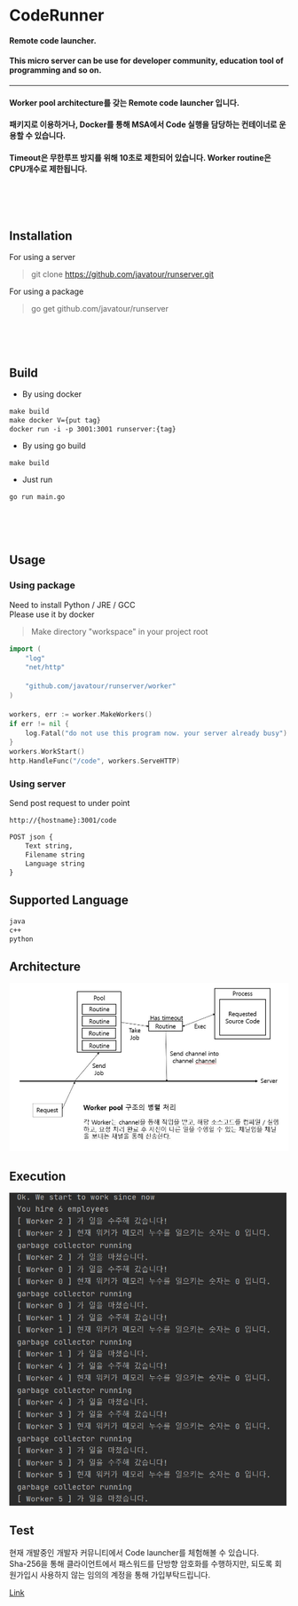 CodeRunner
==========

#### Remote code launcher.
#### This micro server can be use for developer community, education tool of programming and so on.

------------------------------

#### Worker pool architecture를 갖는 Remote code launcher 입니다.
#### 패키지로 이용하거나, Docker를 통해 MSA에서 Code 실행을 담당하는 컨테이너로 운용할 수 있습니다.
#### Timeout은 무한루프 방지를 위해 10초로 제한되어 있습니다. Worker routine은 CPU개수로 제한됩니다.


<br/><br/><br/>

Installation
----------------

For using a server
> git clone https://github.com/javatour/runserver.git


For using a package
> go get github.com/javatour/runserver




<br/><br/><br/>


Build
--------

* By using docker
```
make build
make docker V={put tag}
docker run -i -p 3001:3001 runserver:{tag}
```


* By using go build

```
make build
```

* Just run

```
go run main.go
```

<br/><br/><br/>

Usage
--------

### Using package
Need to install Python / JRE / GCC<br/>
Please use it by docker

> Make directory "workspace" in your project root

```go
import (
    "log"
    "net/http"
    
    "github.com/javatour/runserver/worker"
)

workers, err := worker.MakeWorkers()
if err != nil {
    log.Fatal("do not use this program now. your server already busy")
}
workers.WorkStart()
http.HandleFunc("/code", workers.ServeHTTP)
```

### Using server

Send post request to under point
```
http://{hostname}:3001/code
```

```
POST json {
	Text string,
	Filename string
	Language string
}
```

Supported Language
--------

```
java
c++
python
```

Architecture
------------

<img src="image/worker.JPG" width="700">

Execution
---------

<img src="./image/example.PNG" width="500">

Test
----

현재 개발중인 개발자 커뮤니티에서 Code launcher를 체험해볼 수 있습니다. <br/>
Sha-256을 통해 클라이언트에서 패스워드를 단방향 암호화를 수행하지만,
되도록 회원가입시 사용하지 않는 임의의 계정을 통해 가입부탁드립니다.

[Link](http://ec2-3-34-215-218.ap-northeast-2.compute.amazonaws.com/)
